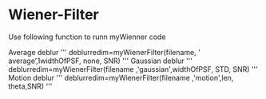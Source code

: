 # Wiener-Filter
Use following function to runn myWienner code

Average deblur
  '''
  deblurredim=myWienerFilter(filename, ' average’,1widthOfPSF, none, SNR)
  '''
Gaussian deblur
  '''
  deblurredim=myWienerFilter(filename ,'gaussian',widthOfPSF, STD, SNR)
  '''
Motion deblur
  '''
  deblurredim=myWienerFilter(filename ,'motion',len, theta,SNR)
  '''
